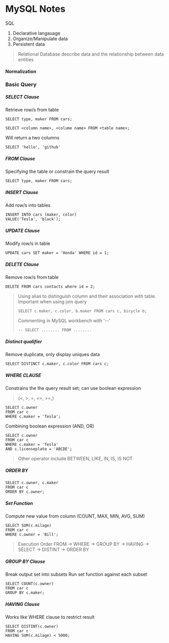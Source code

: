 
# MySQL Notes


SQL 
1. Declarative langauage 
2. Organize/Manipulate data
3. Persistent data


> Relational Database describe data and the relationship between data entities


#### Normalization


### Basic Query

##### SELECT Clause

Retrieve row/s from table 

~~~~
SELECT type, maker FROM cars;
~~~~

~~~~
SELECT <column name>, <colume name> FROM <table name>;
~~~~

Will return a two columns
~~~~
SELECT 'hello', 'github'
~~~~

##### FROM Clause

Specifying the table or constrain the query result

~~~~
SELECT type, maker FROM cars;
~~~~

##### INSERT Clause

Add row/s into tables

~~~~
INSERT INTO cars (maker, color)
VALUE('Tesla', 'black');
~~~~

##### UPDATE Clause

Modify row/s in table

~~~~
UPDATE cars SET maker = 'Honda' WHERE id = 1;
~~~~

##### DELETE Clause

Remove row/s from table

~~~~
DELETE FROM cars contacts where id = 2;
~~~~




> Using alias to distinguish column and their association with table. Important when using join query
> ~~~~ 
> SELECT c.maker, c.color, b.maker FROM cars c, bicycle b;
> ~~~~
>
> Commenting in MySQL workbench with '--'
> ~~~~
> -- SELECT ........ FROM ........
> ~~~~


##### Distinct qualifier 
Remove duplicate, only display uniques data

~~~~ 
SELECT DISTINCT c.maker, c.color FROM cars c;
~~~~


##### WHERE CLAUSE
Constrains the the query result set; can use boolean expression
> (<, >, =, <=, >=,)

~~~~
SELECT c.owner
FROM car c
WHERE c.maker = 'Tesla';
~~~~

Combining boolean expression (AND, OR)
~~~~
SELECT c.owner
FROM car c
WHERE c.maker = 'Tesla' 
AND c.licenseplate = 'ABCDE';
~~~~

> Other operator include BETWEEN, LIKE, IN, IS, IS NOT 


##### ORDER BY

~~~~
SELECT c.owner, c.maker
FROM car c
ORDER BY c.owner;
~~~~


##### Set Function 
Compute new value from column 
(COUNT, MAX, MIN, AVG, SUM)

~~~~
SELECT SUM(c.milage)
FROM car c
WHERE c.owner = 'Bill';
~~~~

> Execution Order
> FROM -> WHERE -> GROUP BY -> HAVING -> SELECT -> DISTINT -> ORDER BY


##### GROUP BY Clause
Break output set into subsets 
Run set function against each subset 

~~~~
SELECT COUNT(c.owner)
FROM car c
GROUP BY c.maker;
~~~~


##### HAVING Clause
Works like WHERE clause to restrict result 

~~~~
SELECT DISTINT(c.owner)
FROM car c
HAVING SUM(c.milage) < 5000;
~~~~


